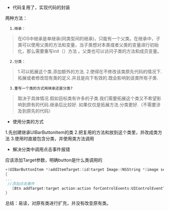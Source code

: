  - 代码复用了，实现代码的封装
 
 两种方法：
 
      1.继承：
   >在iOS中继承是单继承(同类型间的继承)，只能有一个父类。在继承中，子类可以使用父类的方法和变量，当子类想对本类或者父类的变量进行初始化，那么需要重写init（）方法 。父类也可以访问子类的方法和成员变量。   
      
      2.分类：
   >1.可以拓展这个类.添加额外的方法.
2.使得在不修改该类原先代码的情况下.拓展或者修改现有类的定义.并且是向下有效的.既会影响到该类所有子类.
      
      3.重写一个类的方式用继承还是分类?
 > 取决于具体情况.假如目标类有许多的子类.我们需要拓展这个类又不希望影响到原有的代码.继承后比较好.
如果仅仅是拓展方法.分类更好.（不需要涉及到原先的代码）
      
 - 使用分类的方式
   
 1.先创建继承UIBarButtonItem的类
 2.把复用的方法和放到这个类里，并改成类方法
 3.使用时直接包含分类，并使用类方法调用
 
 - 解决分类中调用点击事件报错
 
 应该添加Target参数，明确button是什么类调用的
 ```objectivec
 +(UIBarButtonItem *)addItemTarget:(id)target Image:(NSString *)image selectImage:(NSString *)selImage action:(SEL)action
 {
 ...
  //添加点击事件
    [Btn addTarget:target action:action forControlEvents:UIControlEventTouchUpInside];
 }
 ```
 总结：易读，对原有类进行扩充，并没有改变原有类。
 